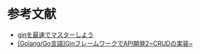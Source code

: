 # 参考文献
- [ginを最速でマスターしよう](https://qiita.com/Syoitu/items/8e7e3215fb7ac9dabc3a)
- [[Golang/Go言語]GinフレームワークでAPI開発2~CRUDの実装~](https://selfnote.work/20211120/programming/golang-gin-api-2/)